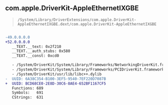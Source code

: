## com.apple.DriverKit-AppleEthernetIXGBE

> `/System/Library/DriverExtensions/com.apple.DriverKit-AppleEthernetIXGBE.dext/com.apple.DriverKit-AppleEthernetIXGBE`

```diff

-49.0.0.0.0
+52.0.0.0.0
   __TEXT.__text: 0x2f210
   __TEXT.__auth_stubs: 0x580
   __TEXT.__const: 0xcd0

   - /System/DriverKit/System/Library/Frameworks/NetworkingDriverKit.framework/NetworkingDriverKit
   - /System/DriverKit/System/Library/Frameworks/PCIDriverKit.framework/PCIDriverKit
   - /System/DriverKit/usr/lib/libc++.dylib
-  UUID: 6A38C354-B100-3EF5-9540-7EF220D7087B
+  UUID: BCD68CE0-2E8D-30C6-8AE4-652BF1167CF5
   Functions: 689
   Symbols:   691
   CStrings:  631

```
